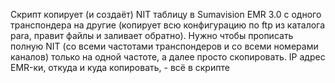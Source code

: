 Скрипт копирует (и создаёт) NIT таблицу в Sumavision EMR 3.0 с одного транспондера на другие (копирует всю конфигурацию по ftp из каталога para, правит файлы и заливает обратно).
Нужно чтобы прописать полную NIT (со всеми частотами транспондеров и со всеми номерами каналов) только на одной частоте, а далее просто скопировать.
IP адрес EMR-ки, откуда и куда копировать, - всё в скрипте

